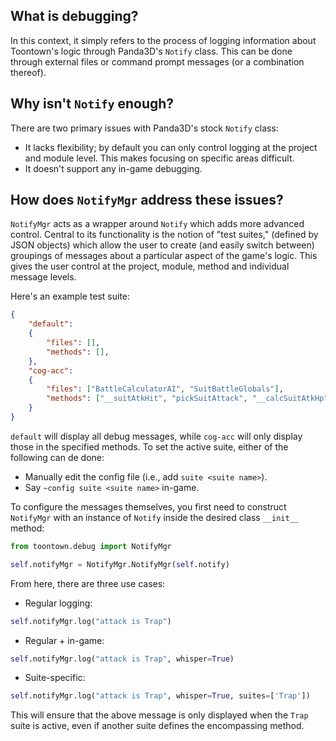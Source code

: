## What is debugging?

In this context, it simply refers to the process of logging information about Toontown's logic through Panda3D's `Notify` class. This can be done through external files or command prompt messages (or a combination thereof).

## Why isn't `Notify` enough?

There are two primary issues with Panda3D's stock `Notify` class:

- It lacks flexibility; by default you can only control logging at the project and module level. This makes focusing on specific areas difficult.
- It doesn't support any in-game debugging.

## How does `NotifyMgr` address these issues?

`NotifyMgr` acts as a wrapper around `Notify` which adds more advanced control. Central to its functionality is the notion of "test suites," (defined by JSON objects) which allow the user to create (and easily switch between) groupings of messages about a particular aspect of the game's logic. This gives the user control at the project, module, method and individual message levels.

Here's an example test suite:


```json
{
    "default": 
    {
        "files": [],
        "methods": [],
    },
    "cog-acc":
    {
        "files": ["BattleCalculatorAI", "SuitBattleGlobals"],
        "methods": ["__suitAtkHit", "pickSuitAttack", "__calcSuitAtkHp", "__calcSuitTarget"]
    }
}
```

`default` will display all debug messages, while `cog-acc` will only display those in the specified methods. To set the active suite, either of the following can de done:

- Manually edit the config file (i.e., add `suite <suite name>`).
- Say `~config suite <suite name>` in-game.

To configure the messages themselves, you first need to construct `NotifyMgr` with an instance of `Notify` inside the desired class `__init__` method:

```python
from toontown.debug import NotifyMgr

self.notifyMgr = NotifyMgr.NotifyMgr(self.notify)
```

From here, there are three use cases:

- Regular logging:

```python
self.notifyMgr.log("attack is Trap")
```

- Regular + in-game:

```python
self.notifyMgr.log("attack is Trap", whisper=True)
```

- Suite-specific:

```python
self.notifyMgr.log("attack is Trap", whisper=True, suites=['Trap'])
```

This will ensure that the above message is only displayed when the `Trap` suite is active, even if another suite defines the encompassing method.
